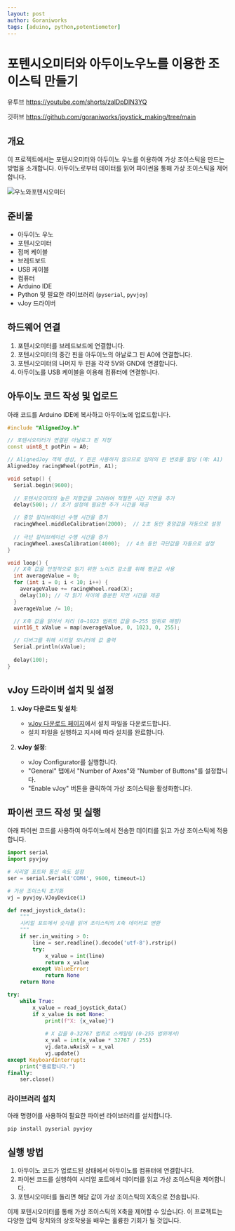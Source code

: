 ```yaml
---
layout: post
author: Goraniworks
tags: [aduino, python,potentiometer]
---
```


# 포텐시오미터와 아두이노우노를 이용한 조이스틱 만들기

유투브 https://youtube.com/shorts/zalDpDlN3YQ

깃허브 https://github.com/goraniworks/joystick_making/tree/main

## 개요
이 프로젝트에서는 포텐시오미터와 아두이노 우노를 이용하여 가상 조이스틱을 만드는 방법을 소개합니다. 아두이노로부터 데이터를 읽어 파이썬을 통해 가상 조이스틱을 제어합니다.

![우노와포텐시오미터](assets\images\favicon\joystick_uno.png)

## 준비물
- 아두이노 우노
- 포텐시오미터
- 점퍼 케이블
- 브레드보드
- USB 케이블
- 컴퓨터
- Arduino IDE
- Python 및 필요한 라이브러리 (`pyserial`, `pyvjoy`)
- vJoy 드라이버

## 하드웨어 연결

1. 포텐시오미터를 브레드보드에 연결합니다.
2. 포텐시오미터의 중간 핀을 아두이노의 아날로그 핀 A0에 연결합니다.
3. 포텐시오미터의 나머지 두 핀을 각각 5V와 GND에 연결합니다.
4. 아두이노를 USB 케이블을 이용해 컴퓨터에 연결합니다.

## 아두이노 코드 작성 및 업로드

아래 코드를 Arduino IDE에 복사하고 아두이노에 업로드합니다.

```cpp
#include "AlignedJoy.h"

// 포텐시오미터가 연결된 아날로그 핀 지정
const uint8_t potPin = A0;

// AlignedJoy 객체 생성, Y 핀은 사용하지 않으므로 임의의 핀 번호를 할당 (예: A1)
AlignedJoy racingWheel(potPin, A1);

void setup() {
  Serial.begin(9600);
  
  // 포텐시오미터의 높은 저항값을 고려하여 적절한 시간 지연을 추가
  delay(500); // 초기 설정에 필요한 추가 시간을 제공

  // 중앙 칼리브레이션 수행 시간을 증가
  racingWheel.middleCalibration(2000);  // 2초 동안 중앙값을 자동으로 설정
  
  // 극단 칼리브레이션 수행 시간을 증가
  racingWheel.axesCalibration(4000);  // 4초 동안 극단값을 자동으로 설정
}

void loop() {
  // X축 값을 안정적으로 읽기 위한 노이즈 감소를 위해 평균값 사용
  int averageValue = 0;
  for (int i = 0; i < 10; i++) {
    averageValue += racingWheel.read(X);
    delay(10); // 각 읽기 사이에 충분한 지연 시간을 제공
  }
  averageValue /= 10;

  // X축 값을 읽어서 처리 (0~1023 범위의 값을 0~255 범위로 매핑)
  uint16_t xValue = map(averageValue, 0, 1023, 0, 255);

  // 디버그를 위해 시리얼 모니터에 값 출력
  Serial.println(xValue);
  
  delay(100);
}
```

## vJoy 드라이버 설치 및 설정

1. **vJoy 다운로드 및 설치**:
   - [vJoy 다운로드 페이지](http://vjoystick.sourceforge.net/site/index.php/download-a-install)에서 설치 파일을 다운로드합니다.
   - 설치 파일을 실행하고 지시에 따라 설치를 완료합니다.

2. **vJoy 설정**:
   - vJoy Configurator를 실행합니다.
   - "General" 탭에서 "Number of Axes"와 "Number of Buttons"를 설정합니다.
   - "Enable vJoy" 버튼을 클릭하여 가상 조이스틱을 활성화합니다.

## 파이썬 코드 작성 및 실행

아래 파이썬 코드를 사용하여 아두이노에서 전송한 데이터를 읽고 가상 조이스틱에 적용합니다.

```python
import serial
import pyvjoy

# 시리얼 포트와 통신 속도 설정
ser = serial.Serial('COM4', 9600, timeout=1)

# 가상 조이스틱 초기화
vj = pyvjoy.VJoyDevice(1)

def read_joystick_data():
    """
    시리얼 포트에서 숫자를 읽어 조이스틱의 X축 데이터로 변환
    """
    if ser.in_waiting > 0:
        line = ser.readline().decode('utf-8').rstrip()
        try:
            x_value = int(line)
            return x_value
        except ValueError:
            return None
    return None

try:
    while True:
        x_value = read_joystick_data()
        if x_value is not None:
            print(f"X: {x_value}")
            
            # X 값을 0-32767 범위로 스케일링 (0-255 범위에서)
            x_val = int(x_value * 32767 / 255)
            vj.data.wAxisX = x_val
            vj.update()
except KeyboardInterrupt:
    print("종료합니다.")
finally:
    ser.close()
```

### 라이브러리 설치
아래 명령어를 사용하여 필요한 파이썬 라이브러리를 설치합니다.

```sh
pip install pyserial pyvjoy
```

## 실행 방법

1. 아두이노 코드가 업로드된 상태에서 아두이노를 컴퓨터에 연결합니다.
2. 파이썬 코드를 실행하여 시리얼 포트에서 데이터를 읽고 가상 조이스틱을 제어합니다.
3. 포텐시오미터를 돌리면 해당 값이 가상 조이스틱의 X축으로 전송됩니다.

이제 포텐시오미터를 통해 가상 조이스틱의 X축을 제어할 수 있습니다. 이 프로젝트는 다양한 입력 장치와의 상호작용을 배우는 훌륭한 기회가 될 것입니다.
